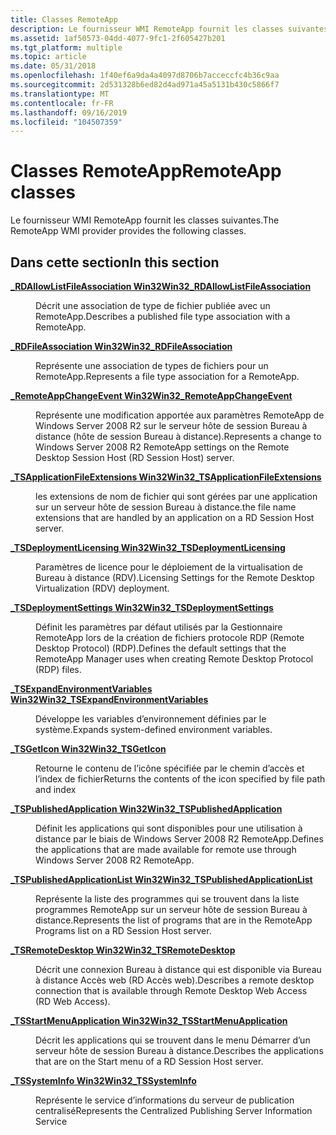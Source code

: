 ```yaml
---
title: Classes RemoteApp
description: Le fournisseur WMI RemoteApp fournit les classes suivantes.
ms.assetid: 1af50573-04dd-4077-9fc1-2f605427b201
ms.tgt_platform: multiple
ms.topic: article
ms.date: 05/31/2018
ms.openlocfilehash: 1f40ef6a9da4a4097d8706b7acceccfc4b36c9aa
ms.sourcegitcommit: 2d531328b6ed82d4ad971a45a5131b430c5866f7
ms.translationtype: MT
ms.contentlocale: fr-FR
ms.lasthandoff: 09/16/2019
ms.locfileid: "104507359"
---
```

# <a name="remoteapp-classes"></a><span data-ttu-id="b8c76-103">Classes RemoteApp</span><span class="sxs-lookup"><span data-stu-id="b8c76-103">RemoteApp classes</span></span>

<span data-ttu-id="b8c76-104">Le fournisseur WMI RemoteApp fournit les classes suivantes.</span><span class="sxs-lookup"><span data-stu-id="b8c76-104">The RemoteApp WMI provider provides the following classes.</span></span>

## <a name="in-this-section"></a><span data-ttu-id="b8c76-105">Dans cette section</span><span class="sxs-lookup"><span data-stu-id="b8c76-105">In this section</span></span>

<dl> <dt>

[<span data-ttu-id="b8c76-106">**\_RDAllowListFileAssociation Win32**</span><span class="sxs-lookup"><span data-stu-id="b8c76-106">**Win32\_RDAllowListFileAssociation**</span></span>](win32-rdallowlistfileassociation.md)
</dt> <dd>

<span data-ttu-id="b8c76-107">Décrit une association de type de fichier publiée avec un RemoteApp.</span><span class="sxs-lookup"><span data-stu-id="b8c76-107">Describes a published file type association with a RemoteApp.</span></span>

</dd> <dt>

[<span data-ttu-id="b8c76-108">**\_RDFileAssociation Win32**</span><span class="sxs-lookup"><span data-stu-id="b8c76-108">**Win32\_RDFileAssociation**</span></span>](win32-rdfileassociation.md)
</dt> <dd>

<span data-ttu-id="b8c76-109">Représente une association de types de fichiers pour un RemoteApp.</span><span class="sxs-lookup"><span data-stu-id="b8c76-109">Represents a file type association for a RemoteApp.</span></span>

</dd> <dt>

[<span data-ttu-id="b8c76-110">**\_RemoteAppChangeEvent Win32**</span><span class="sxs-lookup"><span data-stu-id="b8c76-110">**Win32\_RemoteAppChangeEvent**</span></span>](win32-remoteappchangeevent.md)
</dt> <dd>

<span data-ttu-id="b8c76-111">Représente une modification apportée aux paramètres RemoteApp de Windows Server 2008 R2 sur le serveur hôte de session Bureau à distance (hôte de session Bureau à distance).</span><span class="sxs-lookup"><span data-stu-id="b8c76-111">Represents a change to Windows Server 2008 R2 RemoteApp settings on the Remote Desktop Session Host (RD Session Host) server.</span></span>

</dd> <dt>

[<span data-ttu-id="b8c76-112">**\_TSApplicationFileExtensions Win32**</span><span class="sxs-lookup"><span data-stu-id="b8c76-112">**Win32\_TSApplicationFileExtensions**</span></span>](win32-tsapplicationfileextensions.md)
</dt> <dd>

<span data-ttu-id="b8c76-113">les extensions de nom de fichier qui sont gérées par une application sur un serveur hôte de session Bureau à distance.</span><span class="sxs-lookup"><span data-stu-id="b8c76-113">the file name extensions that are handled by an application on a RD Session Host server.</span></span>

</dd> <dt>

[<span data-ttu-id="b8c76-114">**\_TSDeploymentLicensing Win32**</span><span class="sxs-lookup"><span data-stu-id="b8c76-114">**Win32\_TSDeploymentLicensing**</span></span>](win32-tsdeploymentlicensing.md)
</dt> <dd>

<span data-ttu-id="b8c76-115">Paramètres de licence pour le déploiement de la virtualisation de Bureau à distance (RDV).</span><span class="sxs-lookup"><span data-stu-id="b8c76-115">Licensing Settings for the Remote Desktop Virtualization (RDV) deployment.</span></span>

</dd> <dt>

[<span data-ttu-id="b8c76-116">**\_TSDeploymentSettings Win32**</span><span class="sxs-lookup"><span data-stu-id="b8c76-116">**Win32\_TSDeploymentSettings**</span></span>](win32-tsdeploymentsettings.md)
</dt> <dd>

<span data-ttu-id="b8c76-117">Définit les paramètres par défaut utilisés par la Gestionnaire RemoteApp lors de la création de fichiers protocole RDP (Remote Desktop Protocol) (RDP).</span><span class="sxs-lookup"><span data-stu-id="b8c76-117">Defines the default settings that the RemoteApp Manager uses when creating Remote Desktop Protocol (RDP) files.</span></span>

</dd> <dt>

[<span data-ttu-id="b8c76-118">**\_TSExpandEnvironmentVariables Win32**</span><span class="sxs-lookup"><span data-stu-id="b8c76-118">**Win32\_TSExpandEnvironmentVariables**</span></span>](win32-tsexpandenvironmentvariables.md)
</dt> <dd>

<span data-ttu-id="b8c76-119">Développe les variables d’environnement définies par le système.</span><span class="sxs-lookup"><span data-stu-id="b8c76-119">Expands system-defined environment variables.</span></span>

</dd> <dt>

[<span data-ttu-id="b8c76-120">**\_TSGetIcon Win32**</span><span class="sxs-lookup"><span data-stu-id="b8c76-120">**Win32\_TSGetIcon**</span></span>](win32-tsgeticon.md)
</dt> <dd>

<span data-ttu-id="b8c76-121">Retourne le contenu de l’icône spécifiée par le chemin d’accès et l’index de fichier</span><span class="sxs-lookup"><span data-stu-id="b8c76-121">Returns the contents of the icon specified by file path and index</span></span>

</dd> <dt>

[<span data-ttu-id="b8c76-122">**\_TSPublishedApplication Win32**</span><span class="sxs-lookup"><span data-stu-id="b8c76-122">**Win32\_TSPublishedApplication**</span></span>](win32-tspublishedapplication.md)
</dt> <dd>

<span data-ttu-id="b8c76-123">Définit les applications qui sont disponibles pour une utilisation à distance par le biais de Windows Server 2008 R2 RemoteApp.</span><span class="sxs-lookup"><span data-stu-id="b8c76-123">Defines the applications that are made available for remote use through Windows Server 2008 R2 RemoteApp.</span></span>

</dd> <dt>

[<span data-ttu-id="b8c76-124">**\_TSPublishedApplicationList Win32**</span><span class="sxs-lookup"><span data-stu-id="b8c76-124">**Win32\_TSPublishedApplicationList**</span></span>](win32-tspublishedapplicationlist.md)
</dt> <dd>

<span data-ttu-id="b8c76-125">Représente la liste des programmes qui se trouvent dans la liste programmes RemoteApp sur un serveur hôte de session Bureau à distance.</span><span class="sxs-lookup"><span data-stu-id="b8c76-125">Represents the list of programs that are in the RemoteApp Programs list on a RD Session Host server.</span></span>

</dd> <dt>

[<span data-ttu-id="b8c76-126">**\_TSRemoteDesktop Win32**</span><span class="sxs-lookup"><span data-stu-id="b8c76-126">**Win32\_TSRemoteDesktop**</span></span>](win32-tsremotedesktop.md)
</dt> <dd>

<span data-ttu-id="b8c76-127">Décrit une connexion Bureau à distance qui est disponible via Bureau à distance Accès web (RD Accès web).</span><span class="sxs-lookup"><span data-stu-id="b8c76-127">Describes a remote desktop connection that is available through Remote Desktop Web Access (RD Web Access).</span></span>

</dd> <dt>

[<span data-ttu-id="b8c76-128">**\_TSStartMenuApplication Win32**</span><span class="sxs-lookup"><span data-stu-id="b8c76-128">**Win32\_TSStartMenuApplication**</span></span>](win32-tsstartmenuapplication.md)
</dt> <dd>

<span data-ttu-id="b8c76-129">Décrit les applications qui se trouvent dans le menu Démarrer d’un serveur hôte de session Bureau à distance.</span><span class="sxs-lookup"><span data-stu-id="b8c76-129">Describes the applications that are on the Start menu of a RD Session Host server.</span></span>

</dd> <dt>

[<span data-ttu-id="b8c76-130">**\_TSSystemInfo Win32**</span><span class="sxs-lookup"><span data-stu-id="b8c76-130">**Win32\_TSSystemInfo**</span></span>](win32-tssysteminfo.md)
</dt> <dd>

<span data-ttu-id="b8c76-131">Représente le service d’informations du serveur de publication centralisé</span><span class="sxs-lookup"><span data-stu-id="b8c76-131">Represents the Centralized Publishing Server Information Service</span></span>

</dd> </dl>

 

 




